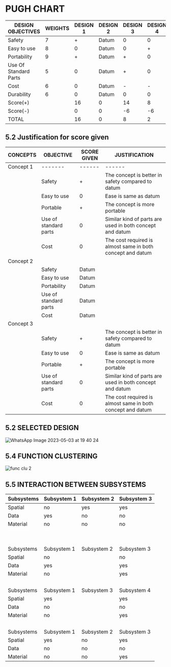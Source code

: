 # PUGH CHART

|DESIGN OBJECTIVES | WEIGHTS | DESIGN 1| DESIGN 2 |DESIGN 3| DESIGN 4|
|----------------|------------|------------|------------|-------------|------------|
Safety | 7 | + | Datum | 0 | 0
Easy to use | 8 | 0 | Datum| 0 | +
Portability | 9 | + | Datum | + | 0
Use Of Standard Parts | 5 | 0 | Datum | + | 0
Cost | 6 | 0 | Datum | - | -
Durability | 6 | 0 |Datum | 0 | 0
Score(+) |   | 16 | 0 | 14 | 8
Score(-) |   | 0 | 0 | -6 | -6
TOTAL |   | 16 | 0 | 8 | 2|


## 5.2 Justification for score given
|CONCEPTS| OBJECTIVE| SCORE GIVEN| JUSTIFICATION|
|--------|-----------|------------|--------------|
|Concept 1| -------|------ |------ |
|         |Safety|+|The concept is better in safety compared to datum|
|          |Easy to use|0|Ease is same as datum|
|          |Portable|+|The concept is more portable|
|         |Use of standard parts|0|Similar kind of parts are used in both concept and datum |
|         |Cost|0|The cost required is almost same in both concept and datum |
Concept 2| | | |
|         |Safety|Datum||
|          |Easy to use|Datum||
|          |Portability|Datum||
|         |Use of standard parts|Datum||
|         |Cost|Datum||
|Concept 3| | | |
|         |Safety|+|The concept is better in safety compared to datum|
|          |Easy to use|0|Ease is same as datum|
|          |Portable|+|The concept is more portable|
|         |Use of standard parts|0|Similar kind of parts are used in both concept and datum |
|         |Cost|0|The cost required is almost same in both concept and datum |



## 5.2 SELECTED DESIGN
![WhatsApp Image 2023-05-03 at 19 40 24](https://user-images.githubusercontent.com/130656643/236137199-d402e371-883a-45ee-8869-1a5242978a37.jpg)


## 5.4 FUNCTION CLUSTERING

![func clu 2](https://user-images.githubusercontent.com/130683739/235972691-b6868c2c-c77c-4e00-9bf7-4acf99113cfe.png)


## 5.5 INTERACTION BETWEEN SUBSYSTEMS


Subsystems | Subsystem 1| Subsystem 2 | Subsystem 3
-- | -- | -- | --
Spatial | no | yes | yes
Data | yes | no | no
Material | no | no | no
  |   |   |  
  |   |   |  
Subsystems | Subsystem 1 | Subsystem 2 | Subsystem 3
Spatial | no |   | no
Data | yes |   | yes
Material | no |   | yes
  |   |   |  
Subsystems | Subsystem 1 | Subsystem 3 | Subsystem 4
Spatial | yes |   | yes
Data | no |   | no
Material | no |   | yes
  |   |   |  
Subsystems| Subsystem 1 | Subsystem 2 | Subsystem 3
Spatial | yes | no | yes
Data | no | no | no
Material | no | no | yes



